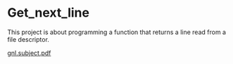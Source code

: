 # Get_next_line
This project is about programming a function that returns a line read from a file descriptor.

[gnl.subject.pdf](https://github.com/linhtng/Get_next_line/files/10086482/gnl.subject.pdf)

